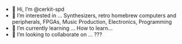 - 👋 Hi, I’m @cerkit-spd
- 👀 I’m interested in ... Synthesizers, retro homebrew computers and peripherals, FPGAs, Music Production, Electronics, Programming
- 🌱 I’m currently learning ... How to learn...
- 💞️ I’m looking to collaborate on ... ???

<!---
cerkit-spd/cerkit-spd is a ✨ special ✨ repository because its `README.md` (this file) appears on your GitHub profile.
You can click the Preview link to take a look at your changes.
--->
